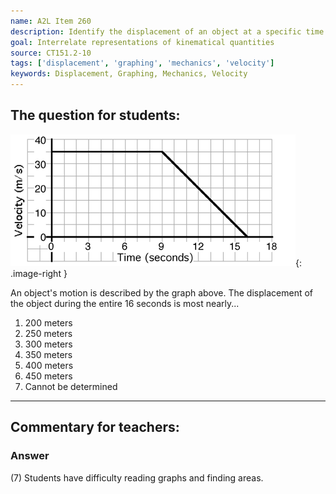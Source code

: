 ```yaml
---
name: A2L Item 260
description: Identify the displacement of an object at a specific time given a plot of velocity versus time.
goal: Interrelate representations of kinematical quantities
source: CT151.2-10
tags: ['displacement', 'graphing', 'mechanics', 'velocity']
keywords: Displacement, Graphing, Mechanics, Velocity
---
```


## The question for students:

![Item260_fig1.gif](../images/Item260_fig1.gif){: .image-right } 

An object's motion is described by the graph above. The displacement
of the object during the entire 16 seconds is most nearly...

1. 200 meters
2. 250 meters
3. 300 meters
4. 350 meters
5. 400 meters
6. 450 meters
7. Cannot be determined


<hr/>

## Commentary for teachers:

### Answer

(7) Students have difficulty reading graphs and finding areas.


